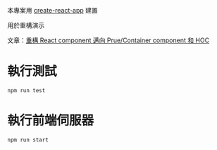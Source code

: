 本專案用 [create-react-app](https://github.com/facebook/create-react-app/tree/master) 建置

用於重構演示

文章：[重構 React component 邁向 Prue/Container component 和 HOC](https://medium.com/@yujiechen0514/%E9%87%8D%E6%A7%8B-react-component-%E9%82%81%E5%90%91-prue-container-component-%E5%92%8C-hoc-3df5adf35aaf)


# 執行測試

```
npm run test
```

# 執行前端伺服器

```
npm run start
```

